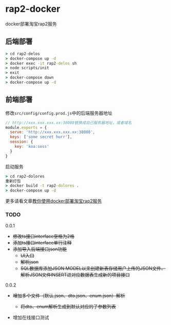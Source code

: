 # rap2-docker
docker部署淘宝rap2服务

## 后端部署

```cmd
> cd rap2-delos
> docker-compose up -d
> docker exec -it rap2-delos sh
> node scripts/init
> exit
> docker-compose down
> docker-compose up -d
```

## 前端部署

修改`src/config/config.prod.js`中的后端服务器地址

```javascript
// http://xxx.xxx.xxx.xx:38080替换成自己服务器地址，或者域名
module.exports = {
  serve: 'http://xxx.xxx.xxx.xx:38080',
  keys: ['some secret hurr'],
  session: {
    key: 'koa:sess'
  }
}
```

启动服务

```cmd
> cd rap2-dolores
重新打包
> docker build -t rap2-dolores .
> docker-compose up -d
```

更多请看文章[教你使用docker部署淘宝rap2服务](https://www.cnblogs.com/rynxiao/p/9080179.html)


### TODO

0.0.1
* ~~修改ts接口interface空格为2格~~
* ~~添加ts接口interface单行注释~~
* ~~添加导入后端接口json功能~~
  * ~~UI入口~~
  * ~~解析json~~
  * ~~SQL数据库添加JSON MODEL以来创建新表存储用户上传的JSON文件、解析JSON文件INSERT进对应数据表生成新的项目接口~~

0.0.2
* ~~增加多个文件（默认.json、dto.json、enum.json）解析~~
  * ~~将dto、enum解析生成到默认对应的子参数列表~~
  
* 增加在线接口测试
